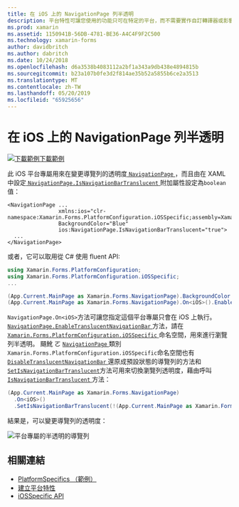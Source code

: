```yaml
---
title: 在 iOS 上的 NavigationPage 列半透明
description: 平台特性可讓您使用的功能只可在特定的平台，而不需要實作自訂轉譯器或影響。 這篇文章說明如何使用 iOS 平台特定變更 NavigationPage 中導覽列的透明度。
ms.prod: xamarin
ms.assetid: 1150941B-56DB-4781-BE36-A4C4F9F2C500
ms.technology: xamarin-forms
author: davidbritch
ms.author: dabritch
ms.date: 10/24/2018
ms.openlocfilehash: d6a3538b4083112a2bf1a343a9db438e4894815b
ms.sourcegitcommit: b23a107b0fe3d2f814ae35b52a5855b6ce2a3513
ms.translationtype: MT
ms.contentlocale: zh-TW
ms.lasthandoff: 05/20/2019
ms.locfileid: "65925656"
---
```

# <a name="navigationpage-bar-translucency-on-ios"></a>在 iOS 上的 NavigationPage 列半透明

[![下載範例](~/media/shared/download.png)下載範例](https://developer.xamarin.com/samples/xamarin-forms/UserInterface/PlatformSpecifics/)

此 iOS 平台專屬用來在變更導覽列的透明度[ `NavigationPage` ](xref:Xamarin.Forms.NavigationPage)，而且由在 XAML 中設定[ `NavigationPage.IsNavigationBarTranslucent` ](xref:Xamarin.Forms.PlatformConfiguration.iOSSpecific.NavigationPage.IsNavigationBarTranslucentProperty)附加屬性設定為`boolean`值：

```xaml
<NavigationPage ...
                xmlns:ios="clr-namespace:Xamarin.Forms.PlatformConfiguration.iOSSpecific;assembly=Xamarin.Forms.Core"
                BackgroundColor="Blue"
                ios:NavigationPage.IsNavigationBarTranslucent="true">
  ...
</NavigationPage>
```

或者，它可以取用從 C# 使用 fluent API:

```csharp
using Xamarin.Forms.PlatformConfiguration;
using Xamarin.Forms.PlatformConfiguration.iOSSpecific;
...

(App.Current.MainPage as Xamarin.Forms.NavigationPage).BackgroundColor = Color.Blue;
(App.Current.MainPage as Xamarin.Forms.NavigationPage).On<iOS>().EnableTranslucentNavigationBar();
```

`NavigationPage.On<iOS>`方法可讓您指定這個平台專屬只會在 iOS 上執行。 [ `NavigationPage.EnableTranslucentNavigationBar` ](xref:Xamarin.Forms.PlatformConfiguration.iOSSpecific.NavigationPage.EnableTranslucentNavigationBar(Xamarin.Forms.IPlatformElementConfiguration{Xamarin.Forms.PlatformConfiguration.iOS,Xamarin.Forms.NavigationPage}))方法，請在[ `Xamarin.Forms.PlatformConfiguration.iOSSpecific` ](xref:Xamarin.Forms.PlatformConfiguration.iOSSpecific)命名空間，用來進行瀏覽列半透明。 颾魤 ㄛ [ `NavigationPage` ](xref:Xamarin.Forms.PlatformConfiguration.iOSSpecific.NavigationPage)類別`Xamarin.Forms.PlatformConfiguration.iOSSpecific`命名空間也有[ `DisableTranslucentNavigationBar` ](xref:Xamarin.Forms.PlatformConfiguration.iOSSpecific.NavigationPage.DisableTranslucentNavigationBar(Xamarin.Forms.IPlatformElementConfiguration{Xamarin.Forms.PlatformConfiguration.iOS,Xamarin.Forms.NavigationPage}))還原成預設狀態的導覽列的方法和[ `SetIsNavigationBarTranslucent`](xref:Xamarin.Forms.PlatformConfiguration.iOSSpecific.NavigationPage.SetIsNavigationBarTranslucent(Xamarin.Forms.IPlatformElementConfiguration{Xamarin.Forms.PlatformConfiguration.iOS,Xamarin.Forms.NavigationPage},System.Boolean))方法可用來切換瀏覽列透明度，藉由呼叫[ `IsNavigationBarTranslucent` ](xref:Xamarin.Forms.PlatformConfiguration.iOSSpecific.NavigationPage.IsNavigationBarTranslucent(Xamarin.Forms.IPlatformElementConfiguration{Xamarin.Forms.PlatformConfiguration.iOS,Xamarin.Forms.NavigationPage}))方法：

```csharp
(App.Current.MainPage as Xamarin.Forms.NavigationPage)
  .On<iOS>()
  .SetIsNavigationBarTranslucent(!(App.Current.MainPage as Xamarin.Forms.NavigationPage).On<iOS>().IsNavigationBarTranslucent());
```

結果是，可以變更導覽列的透明度：

![](navigation-bar-translucent-images/translucent-navigation-bar.png "平台專屬的半透明的導覽列")

## <a name="related-links"></a>相關連結

- [PlatformSpecifics （範例）](https://developer.xamarin.com/samples/xamarin-forms/UserInterface/PlatformSpecifics/)
- [建立平台特性](~/xamarin-forms/platform/platform-specifics/index.md#creating-platform-specifics)
- [iOSSpecific API](xref:Xamarin.Forms.PlatformConfiguration.iOSSpecific)
